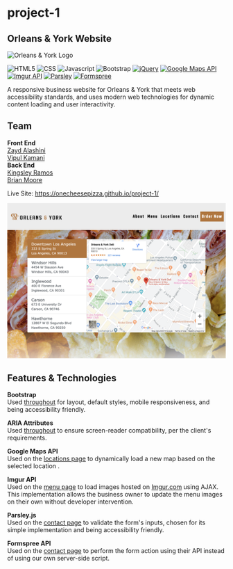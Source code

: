 # project-1
## Orleans & York Website
![Orleans & York Logo](assets/images/Logo.png)

![HTML5](https://img.shields.io/badge/HTML5-orange)
![CSS](https://img.shields.io/badge/CSS-blue)
![Javascript](https://img.shields.io/badge/Javascript-yellow)
![Bootstrap](https://img.shields.io/badge/Bootstrap-purple)
[![jQuery](https://img.shields.io/badge/jQuery-blue)](https://jquery.com/)
[![Google Maps API](https://img.shields.io/badge/Google%20Maps%20API%20-grey)](https://developers.google.com/maps/documentation)
[![Imgur API](https://img.shields.io/badge/Imgur%20API-green)](https://apidocs.imgur.com/)
[![Parsley](https://img.shields.io/badge/Parsley-blue)](https://parsleyjs.org/)
[![Formspree](https://img.shields.io/badge/Formspree-red)](https://formspree.io/)  

A responsive business website for Orleans & York that meets web accessibility standards, and uses modern web technologies for dynamic content loading and user interactivity.  

## Team
**Front End**  
[Zayd Alashini](https://github.com/zaydalashini)  
[Vipul Kamani](https://github.com/Vipulkamani14)  
**Back End**   
[Kingsley Ramos](https://github.com/kingsleyramos)  
[Brian Moore](https://github.com/onecheesepizza)  

Live Site: https://onecheesepizza.github.io/project-1/

![Screenshot](assets/images/project1-screenshot.png)

## Features & Technologies 
**Bootstrap**  
Used [throughout](https://onecheesepizza.github.io/project-1/index.html) for layout, default styles, mobile responsiveness, and being accessibility friendly.  

**ARIA Attributes**  
Used [throughout](https://onecheesepizza.github.io/project-1/index.html) to ensure screen-reader compatibility, per the client's requirements.

**Google Maps API**  
Used on the [locations page](https://onecheesepizza.github.io/project-1/locations.html) to dynamically load a new map based on the selected location  .

**Imgur API**  
Used on the [menu page](https://onecheesepizza.github.io/project-1/menu.html) to load images hosted on [Imgur.com](https://imgur.com/) using AJAX. This implementation allows the business owner to update the menu images on their own without developer intervention.  

**Parsley.js**  
Used on the [contact page](https://onecheesepizza.github.io/project-1/contact.html) to validate the form's inputs, chosen for its simple implementation and being accessibility friendly.  

**Formspree API**  
Used on the [contact page](https://onecheesepizza.github.io/project-1/contact.html) to perform the form action using their API instead of using our own server-side script. 
